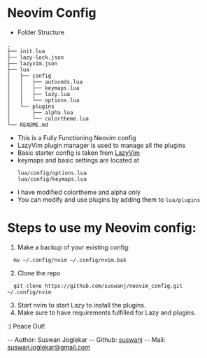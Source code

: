 
# Neovim Config

* Folder Structure
```
.
├── init.lua
├── lazy-lock.json
├── lazyvim.json
├── lua
│   ├── config
│   │   ├── autocmds.lua
│   │   ├── keymaps.lua
│   │   ├── lazy.lua
│   │   └── options.lua
│   └── plugins
│       ├── alpha.lua
│       └── colortheme.lua
└── README.md
```

- This is a Fully Functioning Neovim config
- LazyVim plugin manager is used to manage all the plugins
- Basic starter config is taken from [LazyVim](https://github.com/LazyVim/LazyVim)
- keymaps and basic settings are located at
  ```
  lua/config/options.lua
  lua/config/keymaps.lua
  ```
- I have modified colortheme and alpha only
- You can modify and use plugins by adding them to
```lua/plugins```



# Steps to use my Neovim config:

1. Make a backup of your existing config:
```
  mv ~/.config/nvim ~/.config/nvim.bak
```

2. Clone the repo
```
  git clone https://github.com/suswanj/neovim_config.git ~/.config/nvim
```

3. Start nvim to start Lazy to install the plugins.
4. Make sure to have requirements fulfilled for Lazy and plugins.

:) Peace Out!


-- Author: Suswan Joglekar
-- Github: [suswanj](https://github.com/suswanj)
-- Mail: suswan.joglekar@gmail.com
